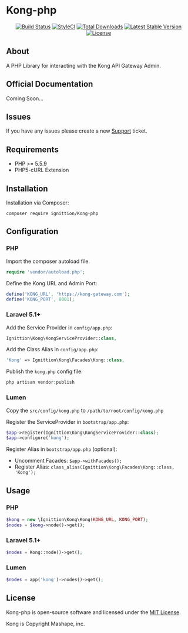 # Kong-php

<p align="center">
  <a href="https://travis-ci.org/ignittion/kong-php"><img src="https://travis-ci.org/ignittion/kong-php.svg?branch=master" alt="Build Status"></a>
  <a href="https://styleci.io/repos/64416976"><img src="https://styleci.io/repos/64416976/shield?branch=master" alt="StyleCI"></a>
  <a href="https://packagist.org/packages/ignittion/kong-php"><img src="https://poser.pugx.org/ignittion/kong-php/downloads?format=flat-square" alt="Total Downloads"></a>
  <a href="https://packagist.org/packages/ignittion/kong-php"><img src="https://poser.pugx.org/ignittion/kong-php/v/stable?format=flat-square" alt="Latest Stable Version"></a>
  <a href="https://packagist.org/packages/ignittion/kong-php"><img src="https://poser.pugx.org/ignittion/kong-php/license?format=flat-square" alt="License"></a>
</p>

## About

A PHP Library for interacting with the Kong API Gateway Admin.

## Official Documentation

Coming Soon...

## Issues

If you have any issues please create a new [Support](https://github.com/ignittion/kong-php/issues) ticket.

## Requirements

+ PHP >= 5.5.9
+ PHP5-cURL Extension

## Installation

Installation via Composer:

```
composer require ignittion/Kong-php
```

## Configuration

### PHP

Import the composer autoload file.

```php
require 'vendor/autoload.php';
```

Define the Kong URL and Admin Port:

```php
define('KONG_URL', 'https://kong-gateway.com');
define('KONG_PORT', 8001);
```

### Laravel 5.1+

Add the Service Provider in `config/app.php`:

```php
Ignittion\Kong\KongServiceProvider::class,
```

Add the Class Alias in `config/app.php`:

```php
'Kong' => Ignittion\Kong\Facades\Kong::class,
```

Publish the `kong.php` config file:

```php
php artisan vendor:publish
```

### Lumen

Copy the `src/config/kong.php` to `/path/to/root/config/kong.php`

Register the ServiceProvider in `bootstrap/app.php`:

```php
$app->register(Ignittion\Kong\KongServiceProvider::class);
$app->configure('kong');
```

Register Alias in `bootstrap/app.php` (optional):

+ Uncomment Facades: `$app->withFacades();`
+ Register Alias: `class_alias(Ignittion\Kong\Facades\Kong::class, 'Kong');`

## Usage

### PHP

```php
$kong = new \Ignittion\Kong\Kong(KONG_URL, KONG_PORT);
$nodes = $kong->node()->get();
```

### Laravel 5.1+

```php
$nodes = Kong::node()->get();
```

### Lumen

```php
$nodes = app('kong')->nodes()->get();
```

## License

Kong-php is open-source software and licensed under the [MIT License](http://opensource.org/licenses/MIT).

Kong is Copyright Mashape, inc.
